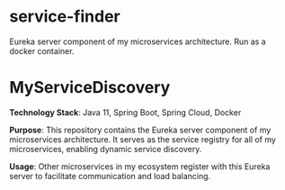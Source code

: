 # service-finder
Eureka server component of my microservices architecture. Run as a docker container.

# MyServiceDiscovery

**Technology Stack**: Java 11, Spring Boot, Spring Cloud, Docker

**Purpose**: This repository contains the Eureka server component of my microservices architecture. It serves as the service registry for all of my microservices, enabling dynamic service discovery.

**Usage**: Other microservices in my ecosystem register with this Eureka server to facilitate communication and load balancing.






